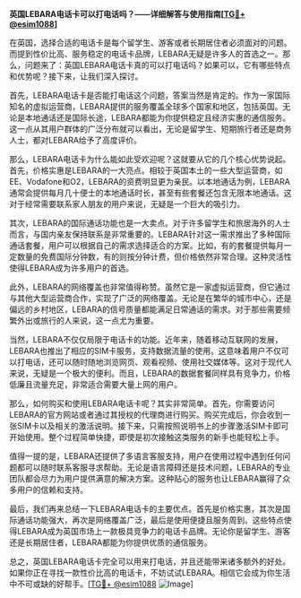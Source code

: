 **英国LEBARA电话卡可以打电话吗？——详细解答与使用指南[[TG💪+ @esim1088](https://t.me/s/esim1088)]**

在英国，选择合适的电话卡是每个留学生、游客或者长期居住者必须面对的问题。而提到性价比高、服务稳定的电话卡品牌，LEBARA无疑是许多人的首选之一。那么，问题来了：英国LEBARA电话卡真的可以打电话吗？如果可以，它有哪些特点和优势呢？接下来，让我们深入探讨。

首先，LEBARA电话卡是否能打电话这个问题，答案当然是肯定的。作为一家国际知名的虚拟运营商，LEBARA提供的服务覆盖全球多个国家和地区，包括英国。无论是本地通话还是国际长途，LEBARA都能为你提供稳定且经济实惠的通信服务。这一点从其用户群体的广泛分布就可以看出，无论是留学生、短期旅行者还是商务人士，都对LEBARA给予了高度评价。

那么，LEBARA电话卡为什么能如此受欢迎呢？这就要从它的几个核心优势说起。首先，价格实惠是LEBARA的一大亮点。相较于英国本土的一些大型运营商，如EE、Vodafone和O2，LEBARA的资费明显更为亲民。以本地通话为例，LEBARA通常会提供每月几十便士的本地通话时长，甚至有些套餐还包含无限本地通话。这对于经常需要联系家人朋友的用户来说，无疑是一个巨大的吸引力。

其次，LEBARA的国际通话功能也是一大卖点。对于许多留学生和旅居海外的人士而言，与国内亲友保持联系是非常重要的。LEBARA针对这一需求推出了多种国际通话套餐，用户可以根据自己的需求选择适合的方案。比如，有的套餐提供每月一定数量的免费国际分钟数，有的则按分钟计费，但价格依然非常合理。这种灵活性使得LEBARA成为许多用户的首选。

此外，LEBARA的网络覆盖也非常值得称赞。虽然它是一家虚拟运营商，但它通过与其他大型运营商合作，实现了广泛的网络覆盖。无论是在繁华的城市中心，还是偏远的乡村地区，LEBARA的信号质量都能满足日常通话的需求。对于那些需要频繁外出或旅行的人来说，这一点尤为重要。

当然，LEBARA不仅仅局限于电话卡的功能。近年来，随着移动互联网的发展，LEBARA也推出了相应的SIM卡服务，支持数据流量的使用。这意味着用户不仅可以打电话，还可以随时随地浏览网页、观看视频、使用社交媒体等。这对于现代人来说，无疑是一个极大的便利。而且，LEBARA的数据套餐同样具有竞争力，价格低廉且流量充足，非常适合需要大量上网的用户。

那么，如何购买和使用LEBARA电话卡呢？其实非常简单。首先，你需要访问LEBARA的官方网站或者通过其授权的代理商进行购买。购买完成后，你会收到一张SIM卡以及相关的激活说明。接下来，只需按照说明书上的步骤激活SIM卡即可开始使用。整个过程简单快捷，即使是初次接触这类服务的新手也能轻松上手。

值得一提的是，LEBARA还提供了多语言客服支持，用户在使用过程中遇到任何问题都可以随时联系客服寻求帮助。无论是语言障碍还是技术问题，LEBARA的专业团队都会尽力为用户提供满意的解决方案。这种贴心的服务也让LEBARA赢得了众多用户的信赖和支持。

最后，我们再来总结一下LEBARA电话卡的主要优点。首先是价格实惠，其次是国际通话功能强大，再次是网络覆盖广泛，最后是使用便捷且服务周到。这些特点使得LEBARA成为英国市场上一款极具竞争力的电话卡品牌。无论你是留学生、游客还是长期居住者，LEBARA都能为你提供优质的通信服务。

总之，英国LEBARA电话卡完全可以用来打电话，并且还能带来诸多额外的好处。如果你正在寻找一款性价比高的电话卡，不妨试试LEBARA。相信它会成为你生活中不可或缺的好帮手。[[TG💪+ @esim1088](https://t.me/s/esim1088) ![Image](https://i.postimg.cc/4NQfJmqS/Snipaste-2025-05-13-00-14-12.png)]